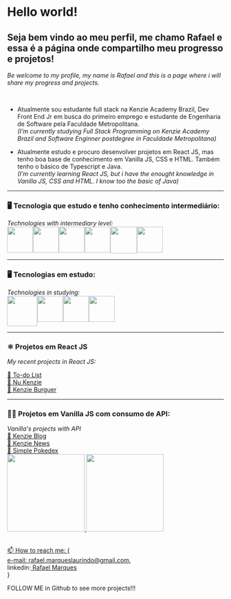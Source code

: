 

<h1>Hello world! </h1>

<h2>Seja bem vindo ao meu perfil, me chamo <strong>Rafael</strong> e essa é a página onde compartilho meu progresso e projetos!</h2>

<p> <i>Be welcome to my profile, my name is Rafael and this is a page where i will share my progress and projects.</i> </p><br>

- Atualmente sou estudante full stack na Kenzie Academy Brazil, Dev Front End Jr em busca do primeiro emprego e estudante de Engenharia de Software pela Faculdade Metropolitana.<br>
<i>(I’m currently studying Full Stack Programming on Kenzie Academy Brazil and Software Enginner postdegree in Faculdade Metropolitana)</i><br>

- Atualmente estudo e procuro desenvolver projetos em React JS, mas tenho boa base de conhecimento em Vanilla JS, CSS e HTML. Também tenho o básico de Typescript e Java.<br>
<i>(I’m currently learning React JS, but i have the enought knowledge in Vanilla JS, CSS and HTML. I know too the basic of Java)</i><br>
<hr>

<h3>🖥️ Tecnologia que estudo e tenho conhecimento intermediário:</h3>
<i>Technologies with intermediary level:</i>
<div style='display: flex'><br>
<img width = '60' src="https://cdn.jsdelivr.net/gh/devicons/devicon/icons/javascript/javascript-original.svg" />
<img width = '60' src="https://cdn.jsdelivr.net/gh/devicons/devicon/icons/typescript/typescript-original.svg" />
<img width = '60' src="https://cdn.jsdelivr.net/gh/devicons/devicon/icons/css3/css3-plain-wordmark.svg" />
<img width = '60' src="https://cdn.jsdelivr.net/gh/devicons/devicon/icons/html5/html5-plain-wordmark.svg" />
<img width = '62' src="https://cdn.jsdelivr.net/gh/devicons/devicon/icons/react/react-original-wordmark.svg" />
<img width = '60' src="https://cdn.jsdelivr.net/gh/devicons/devicon/icons/git/git-plain.svg" />
</div>
<hr>
<h3>🖥️ Tecnologias em estudo:</h3>
<i>Technologies in studying:</i>
<div style='display: flex'>
<img width = '70' src="https://cdn.jsdelivr.net/gh/devicons/devicon/icons/java/java-plain-wordmark.svg" />
<img width = '60' src="https://cdn.jsdelivr.net/gh/devicons/devicon/icons/nodejs/nodejs-plain.svg" />
<img width = '60' src="https://cdn.jsdelivr.net/gh/devicons/devicon/icons/python/python-original.svg" />
<img width = '60' src="https://cdn.jsdelivr.net/gh/devicons/devicon/icons/mongodb/mongodb-plain-wordmark.svg" />
</div>
<hr>
<h3>⚛️ Projetos em React JS</h3>
<i>My recent projects in React JS:</i>

<a href='https://to-do-eight-xi.vercel.app/'>📁 To-do List</a><br>
<a href='https://react-entrega-s1-nu-kenzie-rafaelzao14.vercel.app/'>📁 Nu Kenzie</a><br>
<a href='https://react-entrega-s1-hamburgueria-da-kenzie-rafaelzao14.vercel.app/'>📁 Kenzie Burguer</a><br>
<hr>
<h3>👨‍💻 Projetos em Vanilla JS com consumo de API:</h3>
<i>Vanilla's projects with API</i>
<br>
<a href='https://kenzie-academy-brasil-developers.github.io/m2-entrega-blog-m2-rafaelzao14/login.html'>📁 Kenzie Blog</a><br>
<a href='https://kenzie-academy-brasil-developers.github.io/m2-entrega-kenzie-news-rafaelzao14/'>📁 Kenzie News </a><br>
<a href='https://rafaelzao14.github.io/Pokedex-Simples---Consumo-de-API-JS-Puro/'>📁 Simple Pokedex </a><br>

<div>
<a href="https://github.com/rafaelzao14">
<img height="180em" src="https://github-readme-stats.vercel.app/api/top-langs/?username=rafaelzao14&layout=compact&langs_count=7&theme=dracula"/>
<img height="180em" src="https://github-readme-stats.vercel.app/api?username=rafaelzao14&show_icons=true&theme=dracula&include_all_commits=true&count_private=true"/>
</div><br>

📫 How to reach me: {<br>
e-mail: rafael.marqueslaurindo@gmail.com,<br>
linkedin:<a href='https://www.linkedin.com/in/rafael-marques-laurindo-87770437/'> Rafael Marques </a><br>
}<br>
  
 FOLLOW ME in Github to see more projects!!!
